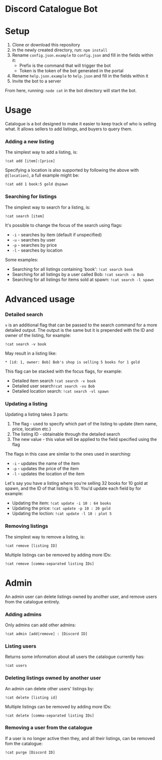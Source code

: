 # Discord Catalogue Bot

# Setup

1. Clone or download this repository
2. In the newly created directory, run: `npm install`
3. Rename `config.json.example` to `config.json` and fill in the fields within it:
    * Prefix is the command that will trigger the bot
    * Token is the token of the bot generated in the portal
4. Rename `help.json.example` to `help.json` and fill in the fields within it
5. Invite the bot to a server

From here, running: `node cat` in the bot directory will start the bot.

# Usage

Catalogue is a bot designed to make it easier to keep track of who is selling what. It allows sellers to add listings, and buyers to query them.

### Adding a new listing

The simplest way to add a listing, is:

`!cat add [item]:[price]`

Specifying a location is also supported by following the above with `@[location]`, a full example might be:

`!cat add 1 book:5 gold @spawn`

### Searching for listings

The simplest way to search for a listing, is:

`!cat search [item]`

It's possible to change the focus of the search using flags:

* `-i` - searches by item (default if unspecified)
* `-u` - searches by user
* `-p` - searches by price
* `-l` - searches by location

Some examples:

* Searching for all listings containing 'book': `!cat search book`
* Searching for all listings by a user called Bob: `!cat search -u Bob`
* Searching for all listings for items sold at spawn: `!cat search -l spawn`

# Advanced usage

### Detailed search

`v` is an additional flag that can be passed to the search command for a more detailed output. The output is the same but it is prepended with the ID and owner of the listing, for example:

`!cat search -v book`

May result in a listing like:

`* [id: 1, owner: Bob] Bob's shop is selling 5 books for 1 gold`

This flag can be stacked with the focus flags, for example:

* Detailed item search `!cat search -v book`
* Detailed user search`!cat search -vu Bob`
* Detailed location search: `!cat search -vl spawn`

### Updating a listing

Updating a listing takes 3 parts:

1. The flag - used to specify which part of the listing to update (item name, price, location etc.)
2. The listing ID - obtainable through the detailed search
3. The new value - this value will be applied to the field specified using the flag

The flags in this case are similar to the ones used in searching:

* `-i` - updates the name of the item
* `-p` - updates the price of the item
* `-l` - updates the location of the item

Let's say you have a listing where you're selling 32 books for 10 gold at spawn, and the ID of that listing is 10. You'd update each field by for example:

* Updating the item: `!cat update -i 10 : 64 books`
* Updating the price: `!cat update -p 10 : 20 gold`
* Updating the loction: `!cat update -l 10 : plot 5`

### Removing listings

The simplest way to remove a listing, is:

`!cat remove [listing ID]`

Multiple listings can be removed by adding more IDs:

`!cat remove [comma-separated listing IDs]`

# Admin

An admin user can delete listings owned by another user, and remove users from the catalogue entirely.

### Adding admins

Only admins can add other admins:

`!cat admin [add|remove] : [Discord ID]`

### Listing users

Returns some information about all users the catalogue currently has:

`!cat users`

### Deleting listings owned by another user

An admin can delete other users' listings by:

`!cat delete [listing id]`

Multiple listings can be removed by adding more IDs:

`!cat delete [comma-separated listing IDs]`

### Removing a user from the catalogue

If a user is no longer active then they, and all their listings, can be removed fom the catalogue:

`!cat purge [Discord ID]`

